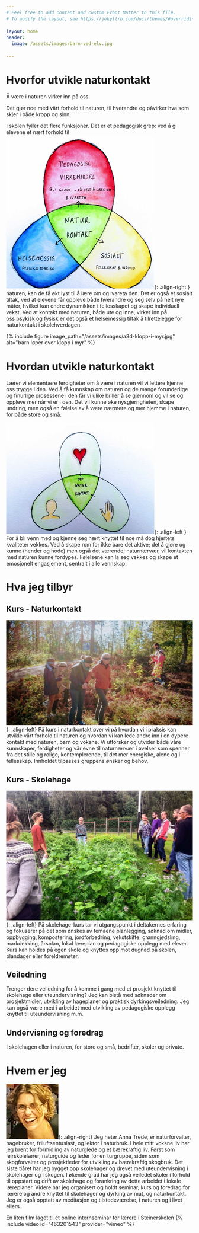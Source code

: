 ```yaml
---
# Feel free to add content and custom Front Matter to this file.
# To modify the layout, see https://jekyllrb.com/docs/themes/#overriding-theme-defaults

layout: home
header:
  image: /assets/images/barn-ved-elv.jpg

---
```


# Hvorfor utvikle naturkontakt
Å være i naturen virker inn på oss.

Det gjør noe med vårt forhold til naturen, til hverandre og påvirker hva som skjer i både kropp og sinn.

I skolen fyller det flere funksjoner. Det er et pedagogisk grep: ved å gi elevene et nært forhold til ![image-right](/assets/images/a3d-figur-naturkontakt-liten.jpg){: .align-right }
naturen, kan de få økt lyst til å lære om og ivareta den. Det er også et sosialt tiltak, ved at elevene får oppleve både hverandre og seg selv på helt nye måter, hvilket kan endre dynamikken i fellesskapet og skape individuell vekst. Ved at kontakt med naturen, både ute og inne, virker inn på  
 oss psykisk og fysisk er det også et helsemessig tiltak å tilrettelegge for naturkontakt i skolehverdagen.

{% include figure image_path="/assets/images/a3d-klopp-i-myr.jpg" alt="barn løper over klopp i myr" %}


# Hvordan utvikle naturkontakt
Lærer vi elementære ferdigheter om å være i naturen vil vi lettere kjenne oss trygge i den. Ved å få kunnskap om naturen og de mange forunderlige og finurlige prosessene i den får vi ulike briller å se gjennom og vil se og oppleve mer når vi er i den. Det vil kunne øke nysgjerrigheten, skape undring, men også en følelse av å være nærmere og mer hjemme i naturen, for både store og små.

![image-left](/assets/images/a3d-figur-dyp-naturkontakt-liten.jpg){: .align-left } For å bli venn med og kjenne seg nært knyttet til noe må dog hjertets kvaliteter vekkes. Ved å skape rom for ikke bare det aktive; det å gjøre og kunne (hender og hode) men også det værende; naturnærvær, vil kontakten med naturen kunne fordypes. Følelsene kan la seg vekkes og skape et emosjonelt engasjement, sentralt i alle vennskap.


# Hva jeg tilbyr
## Kurs - Naturkontakt
![image-left](/assets/images/a3d-kurs-blindebukk.jpg){: .align-left}
På kurs i naturkontakt  øver vi på hvordan vi i praksis kan utvikle vårt forhold til naturen og hvordan vi kan lede andre inn i en dypere kontakt med naturen, barn og voksne.
Vi utforsker og utvider både våre kunnskaper, ferdigheter og vår evne til naturnærvær i øvelser som spenner fra det stille og rolige, kontemplerende, til det mer energiske, alene og i fellesskap. Innholdet tilpasses gruppens ønsker og behov.

## Kurs - Skolehage
![image-left](/assets/images/a3d-skolehage.jpg){: .align-left}
På skolehage-kurs tar vi utgangspunkt i deltakernes erfaring og fokuserer på det som ønskes av temaene planlegging, søknad om midler, oppbygging, kompostering, jordforbedring, vekstskifte, grønngjødsling, markdekking, årsplan, lokal læreplan og pedagogiske opplegg med elever. Kurs kan holdes på egen skole og knyttes opp mot dugnad på skolen, plandager eller foreldremøter.

## Veiledning
Trenger dere veiledning for å komme i gang med et prosjekt knyttet til skolehage eller uteundervisning? Jeg kan bistå med søknader om prosjektmidler, utvikling av hageplaner og praktisk dyrkingsveiledning. Jeg kan også være med i arbeidet med utvikling av pedagogiske opplegg knyttet til uteundervisning m.m.

## Undervisning og foredrag
I skolehagen eller i naturen, for store og små, bedrifter, skoler og private.


# Hvem er jeg
![image-right](/assets/images/a3d-anna-litefoto.jpg){: .align-right}
Jeg heter Anna Trede, er naturforvalter, hagebruker, friluftsentusiast, og lektor i naturbruk. I hele mitt voksne liv har jeg brent for formidling av naturglede og et bærekraftig liv. Først som leirskolelærer, naturguide og leder for en turgruppe, siden som skogforvalter og prosjektleder for utvikling av bærekraftig skogbruk.   Det siste tiåret har jeg bygget opp skolehager og drevet med uteundervisning i skolehager og i skogen. I økende grad har jeg også veiledet skoler i forhold til oppstart og drift av skolehage og forankring av dette arbeidet i lokale læreplaner. Videre har jeg organisert og holdt seminar, kurs og foredrag for lærere og andre knyttet til skolehager og dyrking av mat, og naturkontakt.
Jeg er også opptatt av meditasjon og tilstedeværelse, i naturen og i livet ellers.

En liten film laget til et online internseminar for lærere i Steinerskolen
{% include video id="463201543" provider="vimeo" %}
